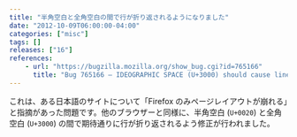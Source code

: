 ```yaml
---
title: "半角空白と全角空白の間で行が折り返されるようになりました"
date: "2012-10-09T06:00:00-04:00"
categories: ["misc"]
tags: []
releases: ["16"]
references:
    - url: "https://bugzilla.mozilla.org/show_bug.cgi?id=765166"
      title: "Bug 765166 – IDEOGRAPHIC SPACE (U+3000) should cause line break after a white space"
---
```

これは、ある日本語のサイトについて「Firefox のみページレイアウトが崩れる」と指摘があった問題です。他のブラウザーと同様に、半角空白 (`U+0020`) と全角空白 (`U+3000`) の間で期待通りに行が折り返されるよう修正が行われました。
